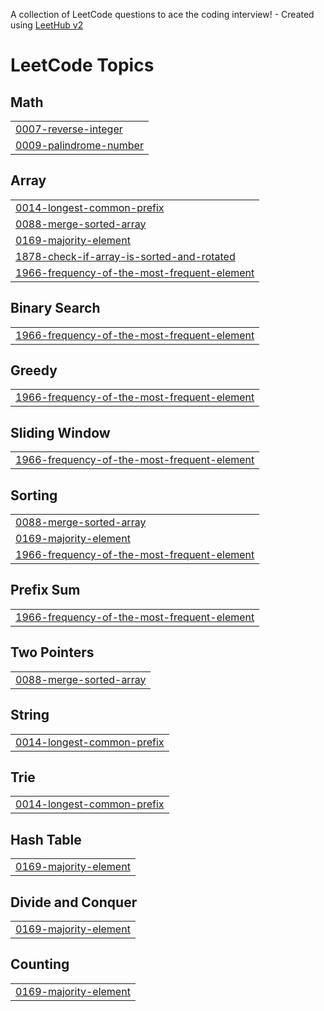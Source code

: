 A collection of LeetCode questions to ace the coding interview! - Created using [LeetHub v2](https://github.com/arunbhardwaj/LeetHub-2.0)
<!---LeetCode Topics Start-->
# LeetCode Topics
## Math
|  |
| ------- |
| [0007-reverse-integer](https://github.com/atulpandey2626/leetcode/tree/master/0007-reverse-integer) |
| [0009-palindrome-number](https://github.com/atulpandey2626/leetcode/tree/master/0009-palindrome-number) |
## Array
|  |
| ------- |
| [0014-longest-common-prefix](https://github.com/atulpandey2626/leetcode/tree/master/0014-longest-common-prefix) |
| [0088-merge-sorted-array](https://github.com/atulpandey2626/leetcode/tree/master/0088-merge-sorted-array) |
| [0169-majority-element](https://github.com/atulpandey2626/leetcode/tree/master/0169-majority-element) |
| [1878-check-if-array-is-sorted-and-rotated](https://github.com/atulpandey2626/leetcode/tree/master/1878-check-if-array-is-sorted-and-rotated) |
| [1966-frequency-of-the-most-frequent-element](https://github.com/atulpandey2626/leetcode/tree/master/1966-frequency-of-the-most-frequent-element) |
## Binary Search
|  |
| ------- |
| [1966-frequency-of-the-most-frequent-element](https://github.com/atulpandey2626/leetcode/tree/master/1966-frequency-of-the-most-frequent-element) |
## Greedy
|  |
| ------- |
| [1966-frequency-of-the-most-frequent-element](https://github.com/atulpandey2626/leetcode/tree/master/1966-frequency-of-the-most-frequent-element) |
## Sliding Window
|  |
| ------- |
| [1966-frequency-of-the-most-frequent-element](https://github.com/atulpandey2626/leetcode/tree/master/1966-frequency-of-the-most-frequent-element) |
## Sorting
|  |
| ------- |
| [0088-merge-sorted-array](https://github.com/atulpandey2626/leetcode/tree/master/0088-merge-sorted-array) |
| [0169-majority-element](https://github.com/atulpandey2626/leetcode/tree/master/0169-majority-element) |
| [1966-frequency-of-the-most-frequent-element](https://github.com/atulpandey2626/leetcode/tree/master/1966-frequency-of-the-most-frequent-element) |
## Prefix Sum
|  |
| ------- |
| [1966-frequency-of-the-most-frequent-element](https://github.com/atulpandey2626/leetcode/tree/master/1966-frequency-of-the-most-frequent-element) |
## Two Pointers
|  |
| ------- |
| [0088-merge-sorted-array](https://github.com/atulpandey2626/leetcode/tree/master/0088-merge-sorted-array) |
## String
|  |
| ------- |
| [0014-longest-common-prefix](https://github.com/atulpandey2626/leetcode/tree/master/0014-longest-common-prefix) |
## Trie
|  |
| ------- |
| [0014-longest-common-prefix](https://github.com/atulpandey2626/leetcode/tree/master/0014-longest-common-prefix) |
## Hash Table
|  |
| ------- |
| [0169-majority-element](https://github.com/atulpandey2626/leetcode/tree/master/0169-majority-element) |
## Divide and Conquer
|  |
| ------- |
| [0169-majority-element](https://github.com/atulpandey2626/leetcode/tree/master/0169-majority-element) |
## Counting
|  |
| ------- |
| [0169-majority-element](https://github.com/atulpandey2626/leetcode/tree/master/0169-majority-element) |
<!---LeetCode Topics End-->
